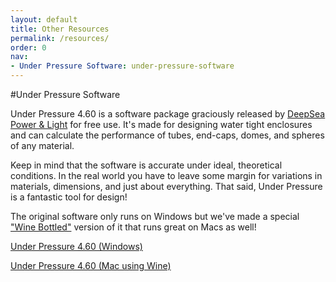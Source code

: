 ```yaml
---
layout: default
title: Other Resources
permalink: /resources/
order: 0
nav:
- Under Pressure Software: under-pressure-software
---
```


#Under Pressure Software

Under Pressure 4.60 is a software package graciously released by [DeepSea Power & Light](http://www.deepsea.com/) for free use. It's made for designing water tight enclosures and can calculate the performance of tubes, end-caps, domes, and spheres of any material.

Keep in mind that the software is accurate under ideal, theoretical conditions. In the real world you have to leave some margin for variations in materials, dimensions, and just about everything. That said, Under Pressure is a fantastic tool for design!

The original software only runs on Windows but we've made a special ["Wine Bottled"](http://winebottler.kronenberg.org/) version of it that runs great on Macs as well!

[<i class="fa fa-download fa-fw"></i> Under Pressure 4.60 (Windows)](http://www.deepsea.com/services/under-pressure-upwin/)

[<i class="fa fa-download fa-fw"></i> Under Pressure 4.60 (Mac using Wine)](http://www.bluerobotics.com/downloads/Under-Pressure-4.60-Mac.dmg)

